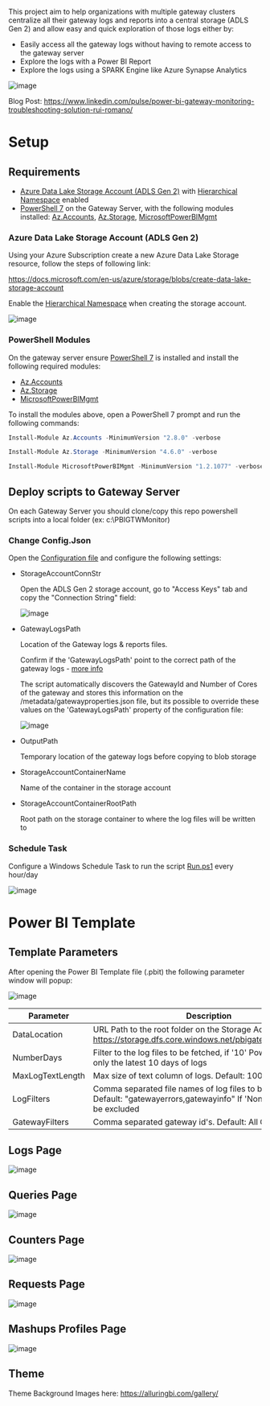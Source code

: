 This project aim to help organizations with multiple gateway clusters centralize all their gateway logs and reports into a central storage (ADLS Gen 2) and allow easy and quick exploration of those logs either by:

- Easily access all the gateway logs without having to remote access to the gateway server
- Explore the logs with a Power BI Report
- Explore the logs using a SPARK Engine like Azure Synapse Analytics

![image](./Images/Architecture.png)

Blog Post: https://www.linkedin.com/pulse/power-bi-gateway-monitoring-troubleshooting-solution-rui-romano/ 

# Setup

## Requirements

- [Azure Data Lake Storage Account (ADLS Gen 2)](https://docs.microsoft.com/en-us/azure/storage/blobs/create-data-lake-storage-account) with [Hierarchical Namespace](https://docs.microsoft.com/en-us/azure/storage/blobs/create-data-lake-storage-account#enable-the-hierarchical-namespace) enabled
- [PowerShell 7](https://docs.microsoft.com/en-us/powershell/scripting/install/installing-powershell-on-windows?view=powershell-7.2) on the Gateway Server, with the following modules installed: [Az.Accounts](https://www.powershellgallery.com/packages/Az.Accounts), [Az.Storage](https://www.powershellgallery.com/packages/Az.Storage), [MicrosoftPowerBIMgmt](https://www.powershellgallery.com/packages/MicrosoftPowerBIMgmt)

### Azure Data Lake Storage Account (ADLS Gen 2)

Using your Azure Subscription create a new Azure Data Lake Storage resource, follow the steps of following link:

https://docs.microsoft.com/en-us/azure/storage/blobs/create-data-lake-storage-account

Enable the [Hierarchical Namespace](https://docs.microsoft.com/en-us/azure/storage/blobs/create-data-lake-storage-account#enable-the-hierarchical-namespace) when creating the storage account.

![image](./Images/AzurePortal_StorageHierarchicalNamespace.png)

### PowerShell Modules

On the gateway server ensure [PowerShell 7](https://docs.microsoft.com/en-us/powershell/scripting/install/installing-powershell-on-windows?view=powershell-7.2) is installed and install the following required modules: 
- [Az.Accounts](https://www.powershellgallery.com/packages/Az.Accounts)
- [Az.Storage](https://www.powershellgallery.com/packages/Az.Storage)
- [MicrosoftPowerBIMgmt](https://www.powershellgallery.com/packages/MicrosoftPowerBIMgmt)

To install the modules above, open a PowerShell 7 prompt and run the following commands:

```powershell
Install-Module Az.Accounts -MinimumVersion "2.8.0" -verbose

Install-Module Az.Storage -MinimumVersion "4.6.0" -verbose

Install-Module MicrosoftPowerBIMgmt -MinimumVersion "1.2.1077" -verbose
```

## Deploy scripts to Gateway Server

On each Gateway Server you should clone/copy this repo powershell scripts into a local folder (ex: c:\PBIGTWMonitor)

### Change Config.Json

Open the [Configuration file](.\Config.json) and configure the following settings:

- StorageAccountConnStr
  
  Open the ADLS Gen 2 storage account, go to "Access Keys" tab and copy the "Connection String" field:

  ![image](./Images/AzurePortal_StorageConnStr.png)

- GatewayLogsPath
  
  Location of the Gateway logs & reports files.

  Confirm if the 'GatewayLogsPath' point to the correct path of the gateway logs - [more info](https://docs.microsoft.com/en-us/data-integration/gateway/service-gateway-log-files)

  The script automatically discovers the GatewayId and Number of Cores of the gateway and stores this information on the /metadata/gatewayproperties.json file, but its possible to override these values on the 'GatewayLogsPath' property of the configuration file:

  ![image](./Images/ConfigFile_PathProperty.png)

- OutputPath

    Temporary location of the gateway logs before copying to blob storage

- StorageAccountContainerName

    Name of the container in the storage account

- StorageAccountContainerRootPath

    Root path on the storage container to where the log files will be written to

### Schedule Task

Configure a Windows Schedule Task to run the script [Run.ps1](./Run.ps1) every hour/day

![image](./Images/Setup_ScheduleTask.png)

# Power BI Template

## Template Parameters

After opening the Power BI Template file (.pbit) the following parameter window will popup:

![image](./Images/PBI_TemplateParams.png)

| Parameter      | Description
| ----------- | -------- 
| DataLocation      | URL Path to the root folder on the Storage Account, ex: https://storage.dfs.core.windows.net/pbigatewaymonitor/raw
| NumberDays | Filter to the log files to be fetched, if '10' Power BI will read only the latest 10 days of logs
| MaxLogTextLength | Max size of text column of logs. Default: 1000
| LogFilters | Comma separated file names of log files to be fetched. Default: "gatewayerrors,gatewayinfo" If 'None' log files will be excluded 
| GatewayFilters | Comma separated gateway id's. Default: All Gateways

## Logs Page

![image](./Images/PBI_LogPage.png)

## Queries Page

![image](./Images/PBI_QueriesPage.png)

## Counters Page

![image](./Images/PBI_Counters.png)

## Requests Page

![image](./Images/PBI_RequestsPage.png)

## Mashups Profiles Page

![image](./Images/PBI_MashupProfiles.png)

## Theme
Theme Background Images here: https://alluringbi.com/gallery/